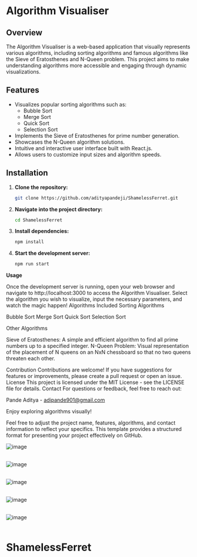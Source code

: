 # Algorithm Visualiser

## Overview
The Algorithm Visualiser is a web-based application that visually represents various algorithms, including sorting algorithms and famous algorithms like the Sieve of Eratosthenes and N-Queen problem. This project aims to make understanding algorithms more accessible and engaging through dynamic visualizations.

## Features
- Visualizes popular sorting algorithms such as:
  - Bubble Sort
  - Merge Sort
  - Quick Sort
  - Selection Sort
- Implements the Sieve of Eratosthenes for prime number generation.
- Showcases the N-Queen algorithm solutions.
- Intuitive and interactive user interface built with React.js.
- Allows users to customize input sizes and algorithm speeds.

## Installation

1. **Clone the repository:**
   ```bash
   git clone https://github.com/adityapandeji/ShamelessFerret.git


2. **Navigate into the project directory:**
   ```bash
   cd ShamelessFerret

4. **Install dependencies:**
   ```bash
   npm install


5. **Start the development server:**
   ```bash
   npm run start

**Usage**

Once the development server is running, open your web browser and navigate to http://localhost:3000 to access the Algorithm Visualiser. Select the algorithm you wish to visualize, input the necessary parameters, and watch the magic happen!
Algorithms Included
Sorting Algorithms

Bubble Sort
Merge Sort
Quick Sort
Selection Sort

Other Algorithms

Sieve of Eratosthenes: A simple and efficient algorithm to find all prime numbers up to a specified integer.
N-Queen Problem: Visual representation of the placement of N queens on an NxN chessboard so that no two queens threaten each other.

Contribution
Contributions are welcome! If you have suggestions for features or improvements, please create a pull request or open an issue.
License
This project is licensed under the MIT License - see the LICENSE file for details.
Contact
For questions or feedback, feel free to reach out:

Pande Aditya - adipande901@gmail.com

Enjoy exploring algorithms visually!

Feel free to adjust the project name, features, algorithms, and contact information to reflect your specifics. This template provides a structured format for presenting your project effectively on GitHub.





![image](https://github.com/Ruturaj-7802/AlgorithmVisualiser/assets/76171596/97e656ad-dc92-49f7-8baf-f98d1e65a070) </br> </br>

![image](https://github.com/Ruturaj-7802/AlgorithmVisualiser/assets/76171596/e82d8ce1-21b5-4c11-bd7d-3af4a6412adf) </br></br>

![image](https://github.com/Ruturaj-7802/AlgorithmVisualiser/assets/76171596/e1c6a5e7-84de-4ef7-898c-3ef7e817bd71) </br></br>

![image](https://github.com/Ruturaj-7802/AlgorithmVisualiser/assets/76171596/98921faa-9646-4be7-967b-7d0256edd880) </br></br>

![image](https://github.com/Ruturaj-7802/AlgorithmVisualiser/assets/76171596/8329ee57-e8a5-4127-832a-40d84660d268) </br></br>



# ShamelessFerret

